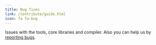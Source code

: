```yaml
---
title: Bug fixes
link: /contribute/guide.html
icon: fa fa-bug
---
```

Issues with the tools, core libraries and compiler. Also you can help us by [reporting bugs](/contribute/bug-reporting-guide.html).

